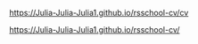 https://Julia-Julia-Julia1.github.io/rsschool-cv/cv

https://Julia-Julia-Julia1.github.io/rsschool-cv/
